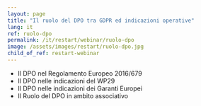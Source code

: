 ```yaml
---
layout: page
title: "Il ruolo del DPO tra GDPR ed indicazioni operative"
lang: it
ref: ruolo-dpo
permalink: /it/restart/webinar/ruolo-dpo
image: /assets/images/restart/ruolo-dpo.jpg
child_of_ref: restart-webinar
---
```


* Il DPO nel Regolamento Europeo 2016/679
* Il DPO nelle indicazioni del WP29
* Il DPO nelle indicazioni dei Garanti Europei
* Il Ruolo del DPO in ambito associativo
